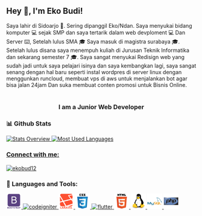 ## Hey 👋, I'm Eko Budi!


Saya lahir di Sidoarjo 💒. Sering dipanggil Eko/Ndan. Saya menyukai bidang komputer 💻 sejak SMP  dan saya tertarik dalam web devploment 💻  Dan Server ⌨️, Setelah lulus SMA 🎓 Saya masuk di magistra surabaya 🎓. Setelah lulus disana saya menempuh kuliah di Jurusan Teknik Informatika dan sekarang semester 7 🎓.  Saya sangat menyukai Redisign web yang sudah jadi untuk saya pelajari isinya dan saya kembangkan lagi, saya sangat senang dengan hal baru seperti instal wordpres di server linux dengan menggunkan runcloud, membuat vps di aws untuk menjalankan bot agar bisa jalan 24jam Dan suka membuat conten promosi untuk Bisnis Online. 
<br/>
<br/>

<h3 align="center">I am a Junior Web Developer</h3>

### 📊 Github Stats
<a href='https://github.com/rahul-jha98/github-stats-transparent'>
  
![Stats Overview](https://raw.githubusercontent.com/ekobudigs/github-stats-transparent/output/generated/overview.svg)
![Most Used Languages](https://raw.githubusercontent.com/ekobudigs/github-stats-transparent/output/generated/languages.svg)

<h3 align="left">Connect with me:</h3>
<p align="left">
<a href="https://instagram.com/ekobud12" target="blank"><img align="center" src="https://raw.githubusercontent.com/rahuldkjain/github-profile-readme-generator/master/src/images/icons/Social/instagram.svg" alt="ekobud12" height="30" width="40" /></a>
</p>

<h3 align="left">🔨 Languages and Tools:</h3>
<p align="left"> <a href="https://getbootstrap.com" target="_blank"> <img src="https://raw.githubusercontent.com/devicons/devicon/master/icons/bootstrap/bootstrap-plain-wordmark.svg" alt="bootstrap" width="40" height="40"/> </a> <a href="https://codeigniter.com" target="_blank"> <img src="https://cdn.worldvectorlogo.com/logos/codeigniter.svg" alt="codeigniter" width="40" height="40"/> </a> 
<a href="https://laravel.com/" target="_blank"> <img src="https://raw.githubusercontent.com/devicons/devicon/master/icons/laravel/laravel-plain-wordmark.svg" alt="laravel" width="40" height="40"/> </a>
<a href="https://www.w3schools.com/css/" target="_blank"> <img src="https://raw.githubusercontent.com/devicons/devicon/master/icons/css3/css3-original-wordmark.svg" alt="css3" width="40" height="40"/> </a>  <a href="https://flutter.dev" target="_blank"> <img src="https://www.vectorlogo.zone/logos/flutterio/flutterio-icon.svg" alt="flutter" width="40" height="40"/> </a> <a href="https://www.w3.org/html/" target="_blank"> <img src="https://raw.githubusercontent.com/devicons/devicon/master/icons/html5/html5-original-wordmark.svg" alt="html5" width="40" height="40"/> </a> <a href="https://www.linux.org/" target="_blank"> <img src="https://raw.githubusercontent.com/devicons/devicon/master/icons/linux/linux-original.svg" alt="linux" width="40" height="40"/> </a> <a href="https://www.mysql.com/" target="_blank"> <img src="https://raw.githubusercontent.com/devicons/devicon/master/icons/mysql/mysql-original-wordmark.svg" alt="mysql" width="40" height="40"/> </a> <a href="https://www.php.net" target="_blank"> <img src="https://raw.githubusercontent.com/devicons/devicon/master/icons/php/php-original.svg" alt="php" width="40" height="40"/> </a> </p>